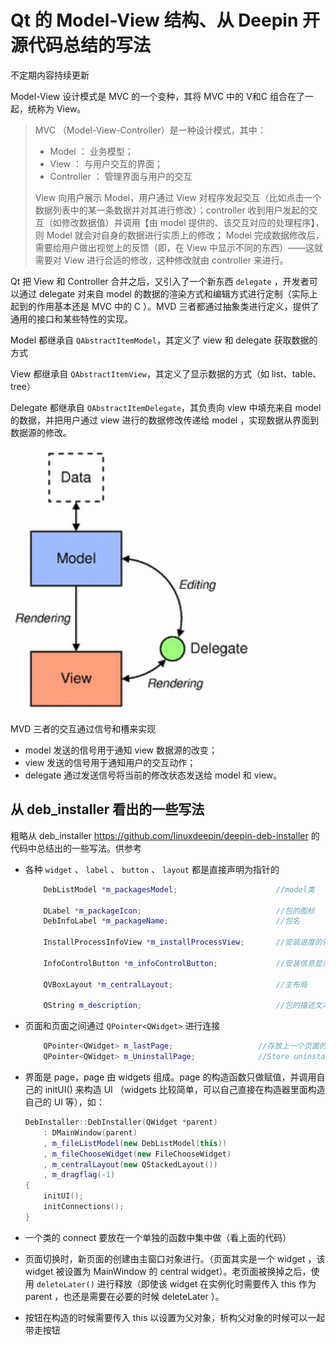 # Qt 的 Model-View 结构、从 Deepin 开源代码总结的写法

不定期内容持续更新



Model-View 设计模式是 MVC 的一个变种，其将 MVC 中的 V和C 组合在了一起，统称为 View。

> MVC （Model-View-Controller）是一种设计模式，其中：
>
> - Model ： 业务模型；
> - View ： 与用户交互的界面；
> - Controller ： 管理界面与用户的交互
>
> View 向用户展示 Model，用户通过 View 对程序发起交互（比如点击一个数据列表中的某一条数据并对其进行修改）；controller 收到用户发起的交互（如修改数据值）并调用【由 model 提供的、该交互对应的处理程序】，则 Model 就会对自身的数据进行实质上的修改；
> Model 完成数据修改后，需要给用户做出视觉上的反馈（即，在 View 中显示不同的东西）——这就需要对 View 进行合适的修改，这种修改就由 controller 来进行。

Qt 把 View 和 Controller 合并之后，又引入了一个新东西 `delegate`  ，开发者可以通过 delegate 对来自 model 的数据的渲染方式和编辑方式进行定制（实际上起到的作用基本还是 MVC 中的 C ）。MVD 三者都通过抽象类进行定义，提供了通用的接口和某些特性的实现。

Model 都继承自 `QAbstractItemModel`，其定义了 view 和 delegate 获取数据的方式

View 都继承自 `QAbstractItemView`，其定义了显示数据的方式（如 list、table、tree）

Delegate 都继承自 `QAbstractItemDelegate`，其负责向 view 中填充来自 model 的数据，并把用户通过 view 进行的数据修改传递给 model ，实现数据从界面到数据源的修改。

![image-20210708151306574](img/image-20210708151306574.png)

MVD 三者的交互通过信号和槽来实现

- model 发送的信号用于通知 view 数据源的改变；
- view 发送的信号用于通知用户的交互动作；
- delegate 通过发送信号将当前的修改状态发送给 model 和 view。



## 从 deb_installer 看出的一些写法

粗略从 deb_installer https://github.com/linuxdeepin/deepin-deb-installer 的代码中总结出的一些写法。供参考



- 各种 `widget` 、 `label` 、 `button` 、 `layout` 都是直接声明为指针的

  ```c++
      DebListModel *m_packagesModel;                      //model类
  
      DLabel *m_packageIcon;                              //包的图标
      DebInfoLabel *m_packageName;                        //包名
  
      InstallProcessInfoView *m_installProcessView;       //安装进度的详细信息
  
      InfoControlButton *m_infoControlButton;             //安装信息显示/隐藏控制按钮
  
      QVBoxLayout *m_centralLayout;                       //主布局
  
      QString m_description;                              //包的描述文本
  ```

- 页面和页面之间通过 `QPointer<QWidget>` 进行连接

  ```c++
      QPointer<QWidget> m_lastPage;                   //存放上一个页面的指针
      QPointer<QWidget> m_UninstallPage;              //Store uninstall page
  ```

- 界面是 page，page 由 widgets 组成。page 的构造函数只做赋值，并调用自己的 initUI() 来构造 UI （widgets 比较简单，可以自己直接在构造器里面构造自己的 UI 等），如：

  ```c++
  DebInstaller::DebInstaller(QWidget *parent)
      : DMainWindow(parent)
      , m_fileListModel(new DebListModel(this))
      , m_fileChooseWidget(new FileChooseWidget)
      , m_centralLayout(new QStackedLayout())
      , m_dragflag(-1)
  {
      initUI();
      initConnections();
  }
  ```

- 一个类的 connect 要放在一个单独的函数中集中做（看上面的代码）

- 页面切换时，新页面的创建由主窗口对象进行。（页面其实是一个 widget ，该 widget 被设置为 MainWindow 的 central widget）。老页面被换掉之后，使用 `deleteLater()` 进行释放（即使该 widget 在实例化时需要传入 this 作为 parent ，也还是需要在必要的时候 deleteLater ）。

- 按钮在构造的时候需要传入 this 以设置为父对象，析构父对象的时候可以一起带走按钮